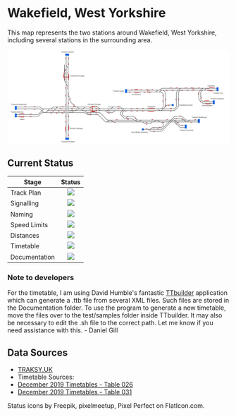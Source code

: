 # Wakefield, West Yorkshire
This map represents the two stations around Wakefield, West Yorkshire, including several stations in the surrounding area.

![Image of Current State of Map](Images/Wakefield.bmp)

## Current Status

| Stage         | Status        |
| ------------- |:-------------:|
| Track Plan     | <img src="https://image.flaticon.com/icons/svg/1632/1632596.svg" height="24"> |
| Signalling      | <img src="https://image.flaticon.com/icons/svg/1632/1632596.svg" height="24">      |
| Naming | <img src="https://image.flaticon.com/icons/svg/1632/1632596.svg" height="24">      |
| Speed Limits | <img src="https://image.flaticon.com/icons/svg/1632/1632596.svg" height="24"> |
| Distances | <img src="https://image.flaticon.com/icons/svg/1632/1632596.svg" height="24"> |
| Timetable | <img src="https://image.flaticon.com/icons/svg/390/390914.svg" height="24"> |
| Documentation | <img src="https://image.flaticon.com/icons/svg/390/390914.svg" height="24"> |

### Note to developers

For the timetable, I am using David Humble's fantastic [TTbuilder](https://github.com/david-humble/TTbuilder) application which can generate a .ttb file from several XML files. Such files are stored in the Documentation folder. To use the program to generate a new timetable, move the files over to the test/samples folder inside TTbuilder. It may also be necessary to edit the .sh file to the correct path. Let me know if you need assistance with this. - Daniel Gill

## Data Sources

- [TRAKSY.UK](https://traksy.uk/live)
- Timetable Sources:
- [December 2019 Timetables - Table 026](https://sacuksprodnrdigital0001.blob.core.windows.net/electronic-national-rail-timetable/electronic%20National%20Rail%20Timetable/02.%20December%202019/London%20North%20East%20Route/Table%20026.pdf)
- [December 2019 Timetables - Table 031](https://sacuksprodnrdigital0001.blob.core.windows.net/electronic-national-rail-timetable/electronic%20National%20Rail%20Timetable/02.%20December%202019/London%20North%20East%20Route/Table%20031.pdf)

Status icons by Freepik, pixelmeetup, Pixel Perfect on FlatIcon.com.
